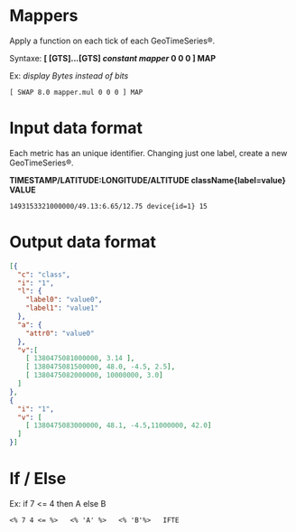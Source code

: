 # Mappers

Apply a function on each tick of each GeoTimeSeries®.

Syntaxe: __[ [GTS]...[GTS] *constant* *mapper* 0 0 0 ] MAP__

Ex: *display Bytes instead of bits*
```
[ SWAP 8.0 mapper.mul 0 0 0 ] MAP
```

# Input data format

Each metric has an unique identifier. Changing just one label, create a new GeoTimeSeries®.

__TIMESTAMP/LATITUDE:LONGITUDE/ALTITUDE className{label=value} VALUE__

```
1493153321000000/49.13:6.65/12.75 device{id=1} 15
```

# Output data format

```json
[{
  "c": "class",
  "i": "1",
  "l": {
    "label0": "value0",
    "label1": "value1"
  },
  "a": {
    "attr0": "value0"
  },
  "v":[
    [ 1380475081000000, 3.14 ],
    [ 1380475081500000, 48.0, -4.5, 2.5],
    [ 1380475082000000, 10000000, 3.0]
  ]
},
{
  "i": "1",
  "v": [
    [ 1380475083000000, 48.1, -4.5,11000000, 42.0]
  ]
}]
```

# If / Else

Ex: if 7 <= 4 then A else B
```
<% 7 4 <= %>   <% 'A' %>   <% 'B'%>   IFTE
```
